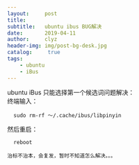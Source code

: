 ```yaml
---
layout:     post
title:      
subtitle:   ubuntu ibus BUG解决
date:       2019-04-11
author:     clyz
header-img: img/post-bg-desk.jpg
catalog: 	 true
tags:
    - ubuntu
    - iBus
---  
```


ubuntu iBus 只能选择第一个候选词问题解决：  
终端输入：  

      sudo rm-rf ～/.cache/ibus/libpinyin  

然后重启：  
      
      reboot    
`治标不治本，会复发，暂时不知道怎么解决。。。`  

